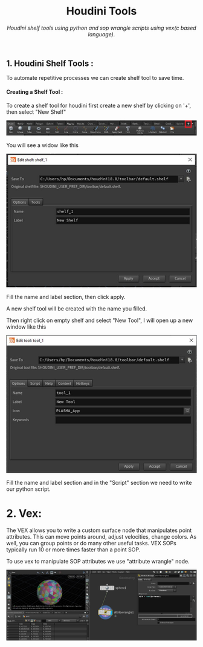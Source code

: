 <header>

<!--
  <<< Author notes: Course header >>>
  Include a 1280×640 image, course title in sentence case, and a concise description in emphasis.
  In your repository settings: enable template repository, add your 1280×640 social image, auto delete head branches.
  Add your open source license, GitHub uses MIT license.
-->

# Houdini Tools

_Houdini shelf tools using python and sop wrangle scripts using vex(c based language)._

</header>

<!--
  <<< Author notes: Step 1 >>>
  Choose 3-5 steps for your course.
  The first step is always the hardest, so pick something easy!
  Link to docs.github.com for further explanations.
  Encourage users to open new tabs for steps!
-->

## 1. Houdini Shelf Tools :

To automate repetitive processes we can create shelf tool to save time.

#### Creating a Shelf Tool :

To create a shelf tool for houdini first create a new shelf by clicking on '+', then select "New Shelf"

![](\images\Capture.JPG)

You will see a widow like this

![](\images\Capture2.JPG)

Fill the name and label section, then click apply.

A new shelf tool will be created with the name you filled.

Then right click on empty shelf and select "New Tool", I will open up a new window like this

![](\images\Capture3.JPG)

Fill the name and label section and in the "Script" section we need to write our python script.

# 2. Vex:

The VEX allows you to write a custom surface node that manipulates point attributes. This can move points around, adjust velocities, change colors. As well, you can group points or do many other useful tasks. VEX SOPs typically run 10 or more times faster than a point SOP.

To use vex to manipulate SOP attributes we use "attribute wrangle" node.

![](\images\Capture4.JPG)

<footer>

<!--
  <<< Author notes: Footer >>>
  Add a link to get support, GitHub status page, code of conduct, license link.
-->

</footer>
